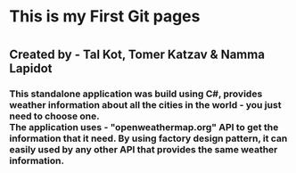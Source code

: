  <html>
<head>
  <title>WeatherAPP</title>
  <meta charset="utf-8">   
</head>
<body>
<h1>This is my First Git pages<h1>
<h2>Created by - Tal Kot, Tomer Katzav & Namma Lapidot</h2>
<h3>This standalone application was build using C#, provides weather information about all the cities in the world - you just need to choose one.<br> The application uses - "openweathermap.org" API to get the information that it need. By using factory design pattern, it can easily used by any other API that provides the same weather information.</h3>
</body>
</html>